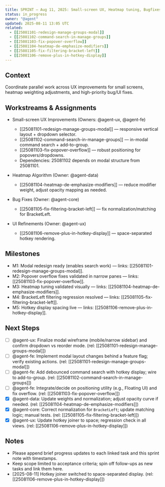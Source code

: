 ```yaml
---
title: SPRINT — Aug 11, 2025: Small-screen UX, Heatmap tuning, Bugfixes
status: in_progress
owner: "@agent"
updated: 2025-08-11 13:05 UTC
related:
  - [[25081101-redesign-manage-groups-modal]]
  - [[25081102-command-search-in-manage-groups]]
  - [[25081103-fix-popover-overflow]]
  - [[25081104-heatmap-de-emphasize-modifiers]]
  - [[25081105-fix-filtering-bracket-left]]
  - [[25081106-remove-plus-in-hotkey-display]]
---
```


## Context

Coordinate parallel work across UX improvements for small screens, heatmap weighting adjustments, and high-priority bug/UI fixes.

## Workstreams & Assignments

- Small-screen UX Improvements (Owners: @agent-ux, @agent-fe)

  - [[25081101-redesign-manage-groups-modal]] — responsive vertical layout + dropdown selector.
  - [[25081102-command-search-in-manage-groups]] — in-modal command search + add-to-group.
  - [[25081103-fix-popover-overflow]] — robust positioning for popovers/dropdowns.
  - Dependencies: 25081102 depends on modal structure from 25081101.

- Heatmap Algorithm (Owner: @agent-data)

  - [[25081104-heatmap-de-emphasize-modifiers]] — reduce modifier weight, adjust opacity mapping as needed.

- Bug Fixes (Owner: @agent-core)

  - [[25081105-fix-filtering-bracket-left]] — fix normalization/matching for BracketLeft.

- UI Refinements (Owner: @agent-ux)
  - [[25081106-remove-plus-in-hotkey-display]] — space-separated hotkey rendering.

## Milestones

- M1: Modal redesign ready (enables search work) — links: [[25081101-redesign-manage-groups-modal]].
- M2: Popover overflow fixes validated in narrow panes — links: [[25081103-fix-popover-overflow]].
- M3: Heatmap tuning validated visually — links: [[25081104-heatmap-de-emphasize-modifiers]].
- M4: BracketLeft filtering regression resolved — links: [[25081105-fix-filtering-bracket-left]].
- M5: Hotkey display spacing live — links: [[25081106-remove-plus-in-hotkey-display]].

## Next Steps

- [ ] @agent-ux: Finalize modal wireframe (mobile/narrow sidebar) and confirm dropdown vs reorder mode. (rel: [[25081101-redesign-manage-groups-modal]])
- [ ] @agent-fe: Implement modal layout changes behind a feature flag; verify existing actions. (rel: [[25081101-redesign-manage-groups-modal]])
- [ ] @agent-fe: Add debounced command search with hotkey display; wire to add-to-group. (rel: [[25081102-command-search-in-manage-groups]])
- [ ] @agent-fe: Integrate/decide on positioning utility (e.g., Floating UI) and fix overflow. (rel: [[25081103-fix-popover-overflow]])
- [x] @agent-data: Update weights and normalization; adjust opacity curve if needed. (rel: [[25081104-heatmap-de-emphasize-modifiers]])
- [x] @agent-core: Correct normalization for `BracketLeft`; update matching logic; manual tests. (rel: [[25081105-fix-filtering-bracket-left]])
- [x] @agent-ux: Update hotkey joiner to space; regression check in all views. (rel: [[25081106-remove-plus-in-hotkey-display]])

## Notes

- Please append brief progress updates to each linked task and this sprint note with timestamps.
- Keep scope limited to acceptance criteria; spin off follow-ups as new tasks and link them here.
- [2025-08-11] Hotkey joiner switched to space-separated display. (rel: [[25081106-remove-plus-in-hotkey-display]])
